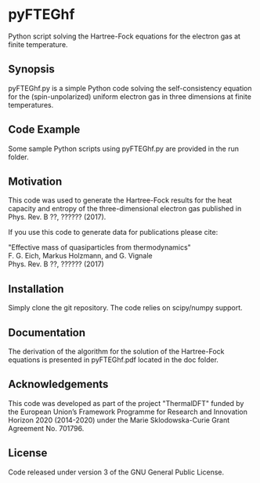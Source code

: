 # pyFTEGhf
Python script solving the Hartree-Fock equations for the electron gas at finite temperature.

## Synopsis

pyFTEGhf.py is a simple Python code solving the self-consistency equation for the (spin-unpolarized) uniform electron gas in three dimensions at finite temperatures.

## Code Example

Some sample Python scripts using pyFTEGhf.py are provided in the run folder.

## Motivation

This code was used to generate the Hartree-Fock results for the heat capacity and entropy of the three-dimensional electron gas published in Phys. Rev. B ??, ?????? (2017).

If you use this code to generate data for publications please cite:

"Effective mass of quasiparticles from thermodynamics"  
F. G. Eich, Markus Holzmann, and G. Vignale  
Phys. Rev. B ??, ?????? (2017)  

## Installation

Simply clone the git repository. The code relies on scipy/numpy support.

## Documentation

The derivation of the algorithm for the solution of the Hartree-Fock equations is presented in pyFTEGhf.pdf located in the doc folder.  

## Acknowledgements

This code was developed as part of the project "ThermalDFT" funded by the European Union’s Framework Programme for Research and Innovation Horizon 2020 (2014-2020) under the Marie Sklodowska-Curie Grant Agreement No. 701796.

## License

Code released under version 3 of the GNU General Public License.
